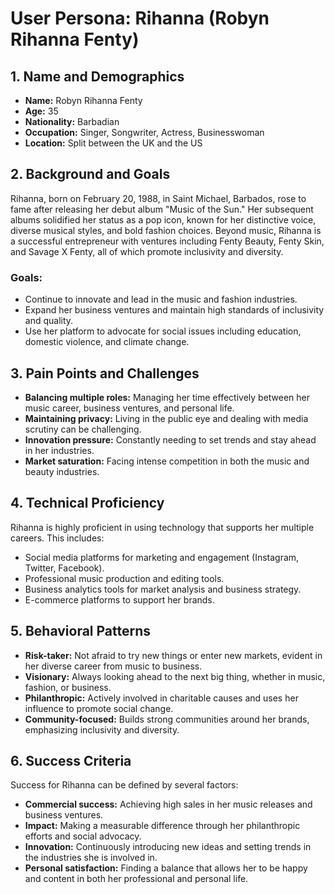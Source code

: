 # User Persona: Rihanna (Robyn Rihanna Fenty)

## 1. Name and Demographics
- **Name:** Robyn Rihanna Fenty
- **Age:** 35
- **Nationality:** Barbadian
- **Occupation:** Singer, Songwriter, Actress, Businesswoman
- **Location:** Split between the UK and the US

## 2. Background and Goals
Rihanna, born on February 20, 1988, in Saint Michael, Barbados, rose to fame after releasing her debut album "Music of the Sun." Her subsequent albums solidified her status as a pop icon, known for her distinctive voice, diverse musical styles, and bold fashion choices. Beyond music, Rihanna is a successful entrepreneur with ventures including Fenty Beauty, Fenty Skin, and Savage X Fenty, all of which promote inclusivity and diversity.

### Goals:
- Continue to innovate and lead in the music and fashion industries.
- Expand her business ventures and maintain high standards of inclusivity and quality.
- Use her platform to advocate for social issues including education, domestic violence, and climate change.

## 3. Pain Points and Challenges
- **Balancing multiple roles:** Managing her time effectively between her music career, business ventures, and personal life.
- **Maintaining privacy:** Living in the public eye and dealing with media scrutiny can be challenging.
- **Innovation pressure:** Constantly needing to set trends and stay ahead in her industries.
- **Market saturation:** Facing intense competition in both the music and beauty industries.

## 4. Technical Proficiency
Rihanna is highly proficient in using technology that supports her multiple careers. This includes:
- Social media platforms for marketing and engagement (Instagram, Twitter, Facebook).
- Professional music production and editing tools.
- Business analytics tools for market analysis and business strategy.
- E-commerce platforms to support her brands.

## 5. Behavioral Patterns
- **Risk-taker:** Not afraid to try new things or enter new markets, evident in her diverse career from music to business.
- **Visionary:** Always looking ahead to the next big thing, whether in music, fashion, or business.
- **Philanthropic:** Actively involved in charitable causes and uses her influence to promote social change.
- **Community-focused:** Builds strong communities around her brands, emphasizing inclusivity and diversity.

## 6. Success Criteria
Success for Rihanna can be defined by several factors:
- **Commercial success:** Achieving high sales in her music releases and business ventures.
- **Impact:** Making a measurable difference through her philanthropic efforts and social advocacy.
- **Innovation:** Continuously introducing new ideas and setting trends in the industries she is involved in.
- **Personal satisfaction:** Finding a balance that allows her to be happy and content in both her professional and personal life.